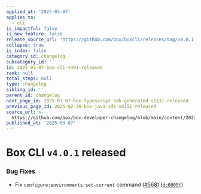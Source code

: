 ```yaml
---
applied_at: '2025-03-07'
applies_to:
  - cli
is_impactful: false
is_new_feature: false
release_source_url: 'https://github.com/box/boxcli/releases/tag/v4.0.1'
collapse: true
is_index: false
category_id: changelog
subcategory_id: ''
id: 2025-03-07-box-cli-v401-released
rank: null
total_steps: null
type: changelog
sibling_id: ''
parent_id: changelog
next_page_id: 2025-03-07-box-typescript-sdk-generated-v1131-released
previous_page_id: 2025-02-26-box-java-sdk-v4152-released
source_url: >-
  https://github.com/box/box-developer-changelog/blob/main/content/2025/03-07-box-cli-v401-released.md
published_at: '2025-03-07'
---
```

# Box CLI `v4.0.1` released

### Bug Fixes

* Fix `configure:environments:set-current` command ([#568][1]) ([`dc0905f`][2])

[1]: https://github.com/box/boxcli/issues/568

[2]: https://github.com/box/boxcli/commit/dc0905f7b85a32373e93ec7726afb261223e9fac